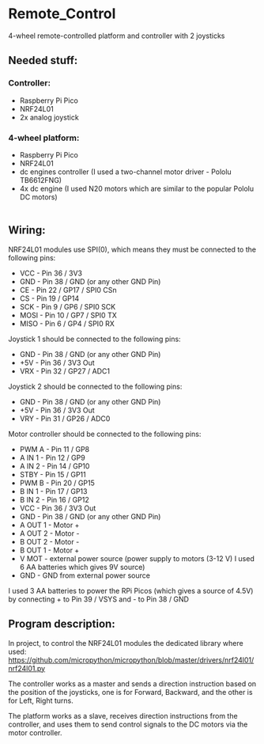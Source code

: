 # Remote_Control
4-wheel remote-controlled platform and controller with 2 joysticks

## Needed stuff:
### Controller:
- Raspberry Pi Pico
- NRF24L01
- 2x analog joystick

### 4-wheel platform:
- Raspberry Pi Pico
- NRF24L01
- dc engines controller (I used a two-channel motor driver - Pololu TB6612FNG)
- 4x dc engine (I used N20 motors which are similar to the popular Pololu DC motors)<br /> <br />

## Wiring:

NRF24L01 modules use SPI(0), which means they must be connected to the following pins:
- VCC - Pin 36 / 3V3 
- GND - Pin 38 / GND (or any other GND Pin)	
- CE - Pin 22 / GP17	/ SPI0 CSn
- CS - Pin 19 / GP14	
- SCK - Pin 9 / GP6 /	SPI0 SCK
- MOSI - Pin 10 / GP7	/ SPI0 TX
- MISO - Pin 6 / GP4	/ SPI0 RX

Joystick 1 should be connected to the following pins:
- GND - Pin 38 / GND (or any other GND Pin)
- +5V - Pin 36 / 3V3 Out	
- VRX - Pin 32 / GP27 / ADC1

Joystick 2 should be connected to the following pins:
- GND - Pin 38 / GND (or any other GND Pin)
- +5V - Pin 36 / 3V3 Out	
- VRY - Pin 31 / GP26 / ADC0

Motor controller should be connected to the following pins:
- PWM A - Pin 11 / GP8
- A IN 1 - Pin 12 / GP9
- A IN 2 - Pin 14 / GP10
- STBY - Pin 15 / GP11
- PWM B - Pin 20 / GP15
- B IN 1 - Pin 17 / GP13
- B IN 2 - Pin 16 / GP12
- VCC - Pin 36 / 3V3 Out	
- GND - Pin 38 / GND (or any other GND Pin)
- A OUT 1 - Motor +
- A OUT 2 - Motor -
- B OUT 2 - Motor -
- B OUT 1 - Motor +
- V MOT - external power source (power supply to motors (3-12 V) I used 6 AA batteries which gives 9V source)
- GND - GND from external power source

I used 3 AA batteries to power the RPi Picos (which gives a source of 4.5V) by connecting + to Pin 39 / VSYS and - to Pin 38 / GND

## Program description:

In project, to control the NRF24L01 modules the dedicated library where used: https://github.com/micropython/micropython/blob/master/drivers/nrf24l01/nrf24l01.py 

The controller works as a master and sends a direction instruction based on the position of the joysticks, one is for Forward, Backward, and the other is for Left, Right turns.

The platform works as a slave, receives direction instructions from the controller, and uses them to send control signals to the DC motors via the motor controller.
